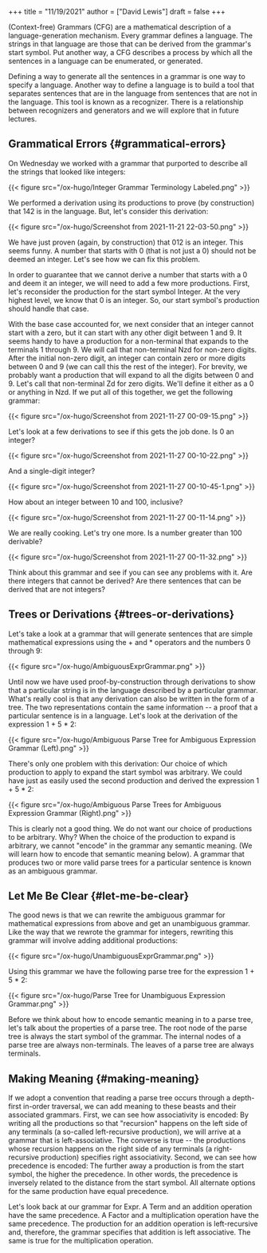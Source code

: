 +++
title = "11/19/2021"
author = ["David Lewis"]
draft = false
+++

(Context-free) Grammars (CFG) are a mathematical description of a language-generation mechanism. Every grammar defines a language. The strings in that language are those that can be derived from the grammar's start symbol. Put another way, a CFG describes a process by which all the sentences in a language can be enumerated, or generated.

Defining a way to generate all the sentences in a grammar is one way to specify a language. Another way to define a language is to build a tool that separates sentences that are in the language from sentences that are not in the language. This tool is known as a recognizer. There is a relationship between recognizers and generators and we will explore that in future lectures.


## Grammatical Errors {#grammatical-errors}

On Wednesday we worked with a grammar that purported to describe all the strings that looked like integers:

{{< figure src="/ox-hugo/Integer Grammar Terminology Labeled.png" >}}

We performed a derivation using its productions to prove (by construction) that 142 is in the language. But, let's consider this derivation:

{{< figure src="/ox-hugo/Screenshot from 2021-11-21 22-03-50.png" >}}

We have just proven (again, by construction) that 012 is an integer. This seems funny. A number that starts with 0 (that is not just a 0) should not be deemed an integer. Let's see how we can fix this problem.

In order to guarantee that we cannot derive a number that starts with a 0 and deem it an integer, we will need to add a few more productions. First, let's reconsider the production for the start symbol Integer. At the very highest level, we know that 0 is an integer. So, our start symbol's production should handle that case.

With the base case accounted for, we next consider that an integer cannot start with a zero, but it can start with any other digit between 1 and 9. It seems handy to have a production for a non-terminal that expands to the terminals 1 through 9. We will call that non-terminal Nzd for non-zero digits. After the initial non-zero digit, an integer can contain zero or more digits between 0 and 9 (we can call this the rest of the integer). For brevity, we probably want a production that will expand to all the digits between 0 and 9. Let's call that non-terminal Zd for zero digits. We'll define it either as a 0 or anything in Nzd. If we put all of this together, we get the following grammar:

{{< figure src="/ox-hugo/Screenshot from 2021-11-27 00-09-15.png" >}}

Let's look at a few derivations to see if this gets the job done. Is 0 an integer?

{{< figure src="/ox-hugo/Screenshot from 2021-11-27 00-10-22.png" >}}

And a single-digit integer?

{{< figure src="/ox-hugo/Screenshot from 2021-11-27 00-10-45-1.png" >}}

How about an integer between 10 and 100, inclusive?

{{< figure src="/ox-hugo/Screenshot from 2021-11-27 00-11-14.png" >}}

We are really cooking. Let's try one more. Is a number greater than 100 derivable?

{{< figure src="/ox-hugo/Screenshot from 2021-11-27 00-11-32.png" >}}

Think about this grammar and see if you can see any problems with it. Are there integers that cannot be derived? Are there sentences that can be derived that are not integers?


## Trees or Derivations {#trees-or-derivations}

Let's take a look at a grammar that will generate sentences that are simple mathematical expressions using the + and \* operators and the numbers 0 through 9:

{{< figure src="/ox-hugo/AmbiguousExprGrammar.png" >}}

Until now we have used proof-by-construction through derivations to show that a particular string is in the language described by a particular grammar. What's really cool is that any derivation can also be written in the form of a tree. The two representations contain the same information -- a proof that a particular sentence is in a language. Let's look at the derivation of the expression 1 + 5 \* 2:

{{< figure src="/ox-hugo/Ambiguous Parse Tree for Ambiguous Expression Grammar (Left).png" >}}

There's only one problem with this derivation: Our choice of which production to apply to expand the start symbol was arbitrary. We could have just as easily used the second production and derived the expression 1 + 5 \* 2:

{{< figure src="/ox-hugo/Ambiguous Parse Trees for Ambiguous Expression Grammar (Right).png" >}}

This is clearly not a good thing. We do not want our choice of productions to be arbitrary. Why? When the choice of the production to expand is arbitrary, we cannot "encode" in the grammar any semantic meaning. (We will learn how to encode that semantic meaning below). A grammar that produces two or more valid parse trees for a particular sentence is known as an ambiguous grammar.


## Let Me Be Clear {#let-me-be-clear}

The good news is that we can rewrite the ambiguous grammar for mathematical expressions from above and get an unambiguous grammar. Like the way that we rewrote the grammar for integers, rewriting this grammar will involve adding additional productions:

{{< figure src="/ox-hugo/UnambiguousExprGrammar.png" >}}

Using this grammar we have the following parse tree for the expression 1 + 5 \* 2:

{{< figure src="/ox-hugo/Parse Tree for Unambiguous Expression Grammar.png" >}}

Before we think about how to encode semantic meaning in to a parse tree, let's talk about the properties of a parse tree. The root node of the parse tree is always the start symbol of the grammar. The internal nodes of a parse tree are always non-terminals. The leaves of a parse tree are always terminals.


## Making Meaning {#making-meaning}

If we adopt a convention that reading a parse tree occurs through a depth-first in-order traversal, we can add meaning to these beasts and their associated grammars. First, we can see how associativity is encoded: By writing all the productions so that "recursion" happens on the left side of any terminals (a so-called left-recursive production), we will arrive at a grammar that is left-associative. The converse is true -- the productions whose recursion happens on the right side of any terminals (a right-recursive production) specifies right associativity. Second, we can see how precedence is encoded: The further away a production is from the start symbol, the higher the precedence. In other words, the precedence is inversely related to the distance from the start symbol. All alternate options for the same production have equal precedence.

Let's look back at our grammar for Expr. A Term and an addition operation have the same precedence. A Factor and a multiplication operation have the same precedence. The production for an addition operation is left-recursive and, therefore, the grammar specifies that addition is left associative. The same is true for the multiplication operation.
